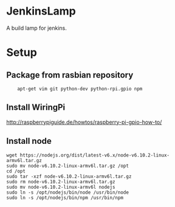 # JenkinsLamp
A build lamp for jenkins.

# Setup

## Package from rasbian repository

        apt-get vim git python-dev python-rpi.gpio npm

## Install WiringPi

http://raspberrypiguide.de/howtos/raspberry-pi-gpio-how-to/

## Install node

    wget https://nodejs.org/dist/latest-v6.x/node-v6.10.2-linux-armv6l.tar.gz
    sudo mv node-v6.10.2-linux-armv6l.tar.gz /opt
    cd /opt
    sudo tar -xzf node-v6.10.2-linux-armv6l.tar.gz
    sudo rm node-v6.10.2-linux-armv6l.tar.gz
    sudo mv node-v6.10.2-linux-armv6l nodejs
    sudo ln -s /opt/nodejs/bin/node /usr/bin/node
    sudo ln -s /opt/nodejs/bin/npm /usr/bin/npm
